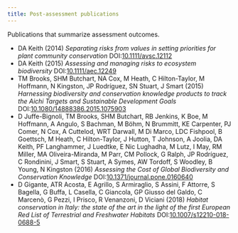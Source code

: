 ```yaml
---
title: Post-assessment publications
---
```


Publications that summarize assessment outcomes.

* DA Keith (2014) *Separating risks from values in setting priorities for plant community conservation* DOI:[10.1111/avsc.12112](http://doi.org/10.1111/avsc.12112)
 * DA Keith (2015) *Assessing and managing risks to ecosystem biodiversity* DOI:[10.1111/aec.12249](http://doi.org/10.1111/aec.12249)
 * TM Brooks, SHM Butchart, NA Cox, M Heath, C Hilton-Taylor, M Hoffmann, N Kingston, JP Rodríguez, SN Stuart, J Smart (2015) *Harnessing biodiversity and conservation knowledge products to track the Aichi Targets and Sustainable Development Goals* DOI:[10.1080/14888386.2015.1075903](http://doi.org/10.1080/14888386.2015.1075903)
 * D Juffe-Bignoli, TM Brooks, SHM Butchart, RB Jenkins, K Boe, M Hoffmann, A Angulo, S Bachman, M Böhm, N Brummitt, KE Carpenter, PJ Comer, N Cox, A Cuttelod, WRT Darwall, M Di Marco, LDC Fishpool, B Goettsch, M Heath, C Hilton-Taylor, J Hutton, T Johnson, A Joolia, DA Keith, PF Langhammer, J Luedtke, E Nic Lughadha, M Lutz, I May, RM Miller, MA Oliveira-Miranda, M Parr, CM Pollock, G Ralph, JP Rodríguez, C Rondinini, J Smart, S Stuart, A Symes, AW Tordoff, S Woodley, B Young, N Kingston (2016) *Assessing the Cost of Global Biodiversity and Conservation Knowledge* DOI:[10.1371/journal.pone.0160640](http://doi.org/10.1371/journal.pone.0160640)
 * D Gigante, ATR Acosta, E Agrillo, S Armiraglio, S Assini, F Attorre, S Bagella, G Buffa, L Casella, C Giancola, GP Giusso del Galdo, C Marcenò, G Pezzi, I Prisco, R Venanzoni, D Viciani (2018) *Habitat conservation in Italy: the state of the art in the light of the first European Red List of Terrestrial and Freshwater Habitats* DOI:[10.1007/s12210-018-0688-5](http://doi.org/10.1007/s12210-018-0688-5)
